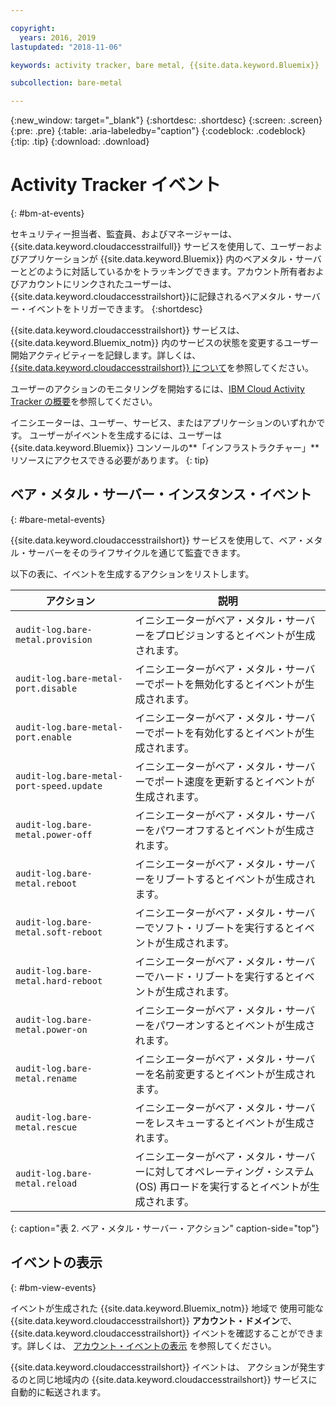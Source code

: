 ```yaml
---

copyright:
  years: 2016, 2019
lastupdated: "2018-11-06"

keywords: activity tracker, bare metal, {{site.data.keyword.Bluemix}}

subcollection: bare-metal

---
```


{:new_window: target="_blank"}
{:shortdesc: .shortdesc}
{:screen: .screen}
{:pre: .pre}
{:table: .aria-labeledby="caption"}
{:codeblock: .codeblock}
{:tip: .tip}
{:download: .download}


# Activity Tracker イベント
{: #bm-at-events}

セキュリティー担当者、監査員、およびマネージャーは、
{{site.data.keyword.cloudaccesstrailfull}} サービスを使用して、ユーザーおよびアプリケーションが {{site.data.keyword.Bluemix}} 内のベアメタル・サーバーとどのように対話しているかをトラッキングできます。アカウント所有者およびアカウントにリンクされたユーザーは、
{{site.data.keyword.cloudaccesstrailshort}}に記録されるベアメタル・サーバー・イベントをトリガーできます。
{:shortdesc}

{{site.data.keyword.cloudaccesstrailshort}} サービスは、
{{site.data.keyword.Bluemix_notm}} 内のサービスの状態を変更するユーザー開始アクティビティーを記録します。詳しくは、
[{{site.data.keyword.cloudaccesstrailshort}} について](/docs/services/cloud-activity-tracker?topic=cloud-activity-tracker-activity_tracker_ov#activity_tracker_ov )を参照してください。

ユーザーのアクションのモニタリングを開始するには、[IBM Cloud Activity Tracker の概要](/docs/services/cloud-activity-tracker?topic=cloud-activity-tracker-getting-started#getting-started)を参照してください。

イニシエーターは、ユーザー、サービス、またはアプリケーションのいずれかです。 ユーザーがイベントを生成するには、ユーザーは {{site.data.keyword.Bluemix}} コンソールの**「インフラストラクチャー」**リソースにアクセスできる必要があります。
{: tip}

## ベア・メタル・サーバー・インスタンス・イベント
{: #bare-metal-events}

{{site.data.keyword.cloudaccesstrailshort}} サービスを使用して、ベア・メタル・サーバーをそのライフサイクルを通じて監査できます。

以下の表に、イベントを生成するアクションをリストします。

| アクション | 説明 |
|----------|---------|
| `audit-log.bare-metal.provision`             | イニシエーターがベア・メタル・サーバーをプロビジョンするとイベントが生成されます。  |
| `audit-log.bare-metal-port.disable`          | イニシエーターがベア・メタル・サーバーでポートを無効化するとイベントが生成されます。 |
| `audit-log.bare-metal-port.enable`           | イニシエーターがベア・メタル・サーバーでポートを有効化するとイベントが生成されます。 |
| `audit-log.bare-metal-port-speed.update`     | イニシエーターがベア・メタル・サーバーでポート速度を更新するとイベントが生成されます。 |
| `audit-log.bare-metal.power-off`             | イニシエーターがベア・メタル・サーバーをパワーオフするとイベントが生成されます。  |
| `audit-log.bare-metal.reboot`                | イニシエーターがベア・メタル・サーバーをリブートするとイベントが生成されます。 |
| `audit-log.bare-metal.soft-reboot`           | イニシエーターがベア・メタル・サーバーでソフト・リブートを実行するとイベントが生成されます。 |
| `audit-log.bare-metal.hard-reboot`           | イニシエーターがベア・メタル・サーバーでハード・リブートを実行するとイベントが生成されます。 |
| `audit-log.bare-metal.power-on`              | イニシエーターがベア・メタル・サーバーをパワーオンするとイベントが生成されます。 |
| `audit-log.bare-metal.rename`                | イニシエーターがベア・メタル・サーバーを名前変更するとイベントが生成されます。 |
| `audit-log.bare-metal.rescue`                | イニシエーターがベア・メタル・サーバーをレスキューするとイベントが生成されます。 |
| `audit-log.bare-metal.reload`                | イニシエーターがベア・メタル・サーバーに対してオペレーティング・システム (OS) 再ロードを実行するとイベントが生成されます。 |
{: caption="表 2. ベア・メタル・サーバー・アクション" caption-side="top"}


## イベントの表示
{: #bm-view-events}

イベントが生成された {{site.data.keyword.Bluemix_notm}} 地域で
使用可能な {{site.data.keyword.cloudaccesstrailshort}} **アカウント・ドメイン**で、{{site.data.keyword.cloudaccesstrailshort}} イベントを確認することができます。詳しくは、
[アカウント・イベントの表示](/docs/services/cloud-activity-tracker/how-to/manage-events-ui?topic=cloud-activity-tracker-view_acc_events#account_events) を参照してください。

{{site.data.keyword.cloudaccesstrailshort}} イベントは、
アクションが発生するのと同じ地域内の {{site.data.keyword.cloudaccesstrailshort}} サービスに自動的に転送されます。

